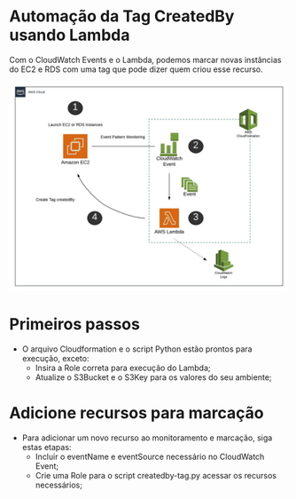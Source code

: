 # Automação da Tag CreatedBy usando Lambda

Com o CloudWatch Events e o Lambda, podemos marcar novas instâncias do EC2 e RDS com uma tag que pode dizer quem criou esse recurso.

![](diagram.jpeg)

# Primeiros passos
* O arquivo Cloudformation e o script Python estão prontos para execução, exceto:
    - Insira a Role correta para execução do Lambda;
    - Atualize o S3Bucket e o S3Key para os valores do seu ambiente;
 
# Adicione recursos para marcação
* Para adicionar um novo recurso ao monitoramento e marcação, siga estas etapas:
    - Incluir o eventName e eventSource necessário no CloudWatch Event;
    - Crie uma Role para o script createdby-tag.py acessar os recursos necessários;